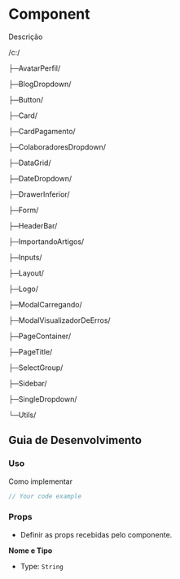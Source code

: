 # Component 

Descrição 

/c:/

├─AvatarPerfil/

├─BlogDropdown/

├─Button/

├─Card/

├─CardPagamento/

├─ColaboradoresDropdown/

├─DataGrid/

├─DateDropdown/

├─DrawerInferior/

├─Form/

├─HeaderBar/

├─ImportandoArtigos/

├─Inputs/

├─Layout/

├─Logo/

├─ModalCarregando/

├─ModalVisualizadorDeErros/

├─PageContainer/

├─PageTitle/

├─SelectGroup/

├─Sidebar/

├─SingleDropdown/

└─Utils/

## Guia de Desenvolvimento

### Uso

Como implementar

```js
// Your code example
```
  
### Props

- Definir as props recebidas pelo componente.
 

**Nome e Tipo**
  
- Type: `String`
 
 
